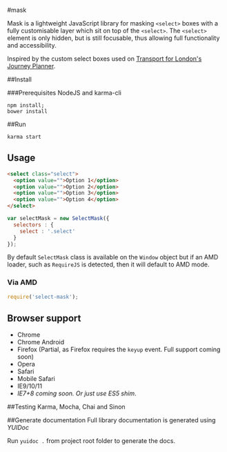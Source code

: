 #mask

Mask is a lightweight JavaScript library for masking `<select>` boxes with a fully customisable layer which sit on top of the `<select>`. The `<select>` element is only hidden, but is still focusable, thus allowing full functionality and accessibility.

Inspired by the custom select boxes used on [Transport for London's Journey Planner](http://www.tfl.gov.uk/plan-a-journey/).

##Install

###Prerequisites
NodeJS and karma-cli

```
npm install;
bower install
```

##Run
```
karma start
```

## Usage

```html
<select class="select">
  <option value="">Option 1</option>
  <option value="">Option 2</option>
  <option value="">Option 3</option>
  <option value="">Option 4</option>
</select>
```

```javascript
var selectMask = new SelectMask({
  selectors : {
    select : '.select'
  }
});
```

By default `SelectMask` class is available on the `Window` object but if an AMD loader, such as `RequireJS` is detected, then it will default to AMD mode.

### Via AMD

```javascript
require('select-mask');
```

## Browser support

* Chrome
* Chrome Android
* Firefox (Partial, as Firefox requires the `keyup` event. Full support coming soon)
* Opera
* Safari
* Mobile Safari
* IE9/10/11
* *IE7+8 coming soon. Or just use ES5 shim*.

##Testing
Karma, Mocha, Chai and Sinon

##Generate documentation
Full library documentation is generated using *YUIDoc*

Run `yuidoc .` from project root folder to generate the docs.

